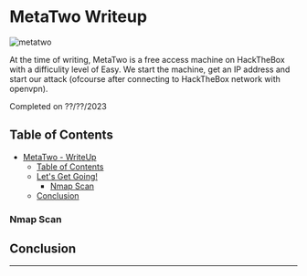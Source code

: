 # MetaTwo Writeup
<!-- Description -->
![metatwo](imgs/machine2.png)

At the time of writing, MetaTwo is a free access machine on HackTheBox with a difficulity level of Easy. 
We start the machine, get an IP address and start our attack (ofcourse after connecting to HackTheBox network with openvpn).

Completed on ??/??/2023
<!-- /Description -->
## Table of Contents
<!-- TOC -->
- [MetaTwo - WriteUp](#metatwo-writeup)
  - [Table of Contents](#table-of-contents)
  - [Let's Get Going!](#lets-get-going)
    - [Nmap Scan](#nmap-scan)
  - [Conclusion](#conclusion)
<!-- /TOC -->
### Nmap Scan
## Conclusion
---
